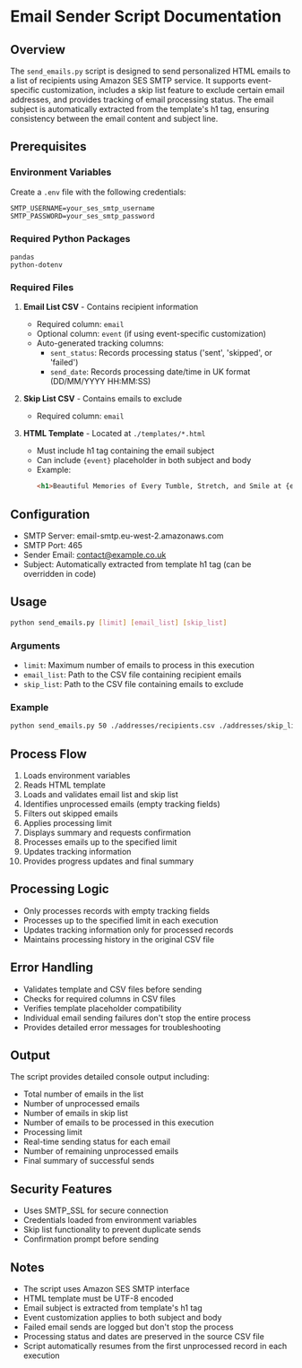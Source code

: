 # Email Sender Script Documentation

## Overview
The `send_emails.py` script is designed to send personalized HTML emails to a list of recipients using Amazon SES SMTP service. It supports event-specific customization, includes a skip list feature to exclude certain email addresses, and provides tracking of email processing status. The email subject is automatically extracted from the template's h1 tag, ensuring consistency between the email content and subject line.

## Prerequisites

### Environment Variables
Create a `.env` file with the following credentials:
```
SMTP_USERNAME=your_ses_smtp_username
SMTP_PASSWORD=your_ses_smtp_password
```

### Required Python Packages
```
pandas
python-dotenv
```

### Required Files
1. **Email List CSV** - Contains recipient information
   - Required column: `email`
   - Optional column: `event` (if using event-specific customization)
   - Auto-generated tracking columns:
     - `sent_status`: Records processing status ('sent', 'skipped', or 'failed')
     - `send_date`: Records processing date/time in UK format (DD/MM/YYYY HH:MM:SS)

2. **Skip List CSV** - Contains emails to exclude
   - Required column: `email`

3. **HTML Template** - Located at `./templates/*.html`
   - Must include h1 tag containing the email subject
   - Can include `{event}` placeholder in both subject and body
   - Example:
     ```html
     <h1>Beautiful Memories of Every Tumble, Stretch, and Smile at {event}!</h1>
     ```

## Configuration
- SMTP Server: email-smtp.eu-west-2.amazonaws.com
- SMTP Port: 465
- Sender Email: contact@example.co.uk
- Subject: Automatically extracted from template h1 tag (can be overridden in code)

## Usage

```bash
python send_emails.py [limit] [email_list] [skip_list]
```

### Arguments
- `limit`: Maximum number of emails to process in this execution
- `email_list`: Path to the CSV file containing recipient emails
- `skip_list`: Path to the CSV file containing emails to exclude

### Example
```bash
python send_emails.py 50 ./addresses/recipients.csv ./addresses/skip_list.csv
```

## Process Flow
1. Loads environment variables
2. Reads HTML template
3. Loads and validates email list and skip list
4. Identifies unprocessed emails (empty tracking fields)
5. Filters out skipped emails
6. Applies processing limit
7. Displays summary and requests confirmation
8. Processes emails up to the specified limit
9. Updates tracking information
10. Provides progress updates and final summary

## Processing Logic
- Only processes records with empty tracking fields
- Processes up to the specified limit in each execution
- Updates tracking information only for processed records
- Maintains processing history in the original CSV file

## Error Handling
- Validates template and CSV files before sending
- Checks for required columns in CSV files
- Verifies template placeholder compatibility
- Individual email sending failures don't stop the entire process
- Provides detailed error messages for troubleshooting

## Output
The script provides detailed console output including:
- Total number of emails in the list
- Number of unprocessed emails
- Number of emails in skip list
- Number of emails to be processed in this execution
- Processing limit
- Real-time sending status for each email
- Number of remaining unprocessed emails
- Final summary of successful sends

## Security Features
- Uses SMTP_SSL for secure connection
- Credentials loaded from environment variables
- Skip list functionality to prevent duplicate sends
- Confirmation prompt before sending

## Notes
- The script uses Amazon SES SMTP interface
- HTML template must be UTF-8 encoded
- Email subject is extracted from template's h1 tag
- Event customization applies to both subject and body
- Failed email sends are logged but don't stop the process
- Processing status and dates are preserved in the source CSV file
- Script automatically resumes from the first unprocessed record in each execution 